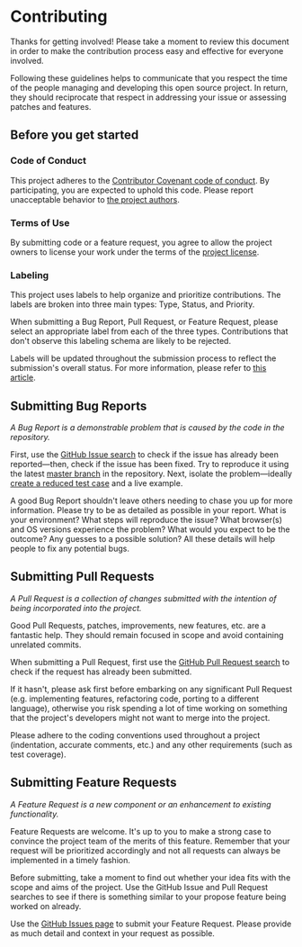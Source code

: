 # Contributing

Thanks for getting involved! Please take a moment to review this document in order to make the contribution process easy and effective for everyone involved.

Following these guidelines helps to communicate that you respect the time of the people managing and developing this open source project. In return, they should reciprocate that respect in addressing your issue or assessing patches and features.


## Before you get started

### Code of Conduct
This project adheres to the [Contributor Covenant code of conduct](http://contributor-covenant.org/version/1/4/). By participating, you are expected to uphold this code. Please report unacceptable behavior to [the project authors](https://github.com/$$githubAuthor/$$githubTitle/blob/master/AUTHORS).

### Terms of Use
By submitting code or a feature request, you agree to allow the project owners to license your work under the terms of the [project license](https://github.com/$$githubAuthor/$$githubTitle/blob/master/LICENSE).

### Labeling
This project uses labels to help organize and prioritize contributions. The labels are broken into three main types: Type, Status, and Priority.

When submitting a Bug Report, Pull Request, or Feature Request, please select an appropriate label from each of the three types. Contributions that don't observe this labeling schema are likely to be rejected.

Labels will be updated throughout the submission process to reflect the submission's overall status. For more information, please refer to [this article](https://medium.com/@dave_lunny/sane-github-labels-c5d2e6004b63#.fh462xzfj).


## Submitting Bug Reports
*A Bug Report is a demonstrable problem that is caused by the code in the repository.*

First, use the [GitHub Issue search](https://github.com/$$githubAuthor/$$githubTitle/issues) to check if the issue has already been reported—then, check if the issue has been fixed. Try to reproduce it using the latest [master branch](https://github.com/$$githubAuthor/$$githubTitle) in the repository. Next, isolate the problem—ideally [create a reduced test case](https://css-tricks.com/reduced-test-cases/) and a live example.

A good Bug Report shouldn't leave others needing to chase you up for more information. Please try to be as detailed as possible in your report. What is your environment? What steps will reproduce the issue? What browser(s) and OS versions experience the problem? What would you expect to be the outcome? Any guesses to a possible solution? All these details will help people to fix any potential bugs.


## Submitting Pull Requests
*A Pull Request is a collection of changes submitted with the intention of being incorporated into the project.*

Good Pull Requests, patches, improvements, new features, etc. are a fantastic help. They should remain focused in scope and avoid containing unrelated commits.

When submitting a Pull Request, first use the [GitHub Pull Request search](https://github.com/$$githubAuthor/$$githubTitle/pulls) to check if the request has already been submitted. 

If it hasn't, please ask first before embarking on any significant Pull Request (e.g. implementing features, refactoring code, porting to a different language), otherwise you risk spending a lot of time working on something that the project's developers might not want to merge into the project.

Please adhere to the coding conventions used throughout a project (indentation, accurate comments, etc.) and any other requirements (such as test coverage).


## Submitting Feature Requests
*A Feature Request is a new component or an enhancement to existing functionality.*

Feature Requests are welcome. It's up to you to make a strong case to convince the project team of the merits of this feature. Remember that your request will be prioritized accordingly and not all requests can always be implemented in a timely fashion.

Before submitting, take a moment to find out whether your idea fits with the scope and aims of the project. Use the GitHub Issue and Pull Request searches to see if there is something similar to your propose feature being worked on already.

Use the [GitHub Issues page](https://github.com/$$githubAuthor/$$githubTitle/issues) to submit your Feature Request. Please provide as much detail and context in your request as possible.
